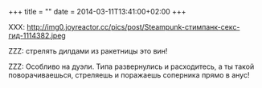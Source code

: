 +++
title = ""
date = 2014-03-11T13:41:00+02:00
+++

XXX: <a href="http://img0.joyreactor.cc/pics/post/Steampunk-%D1%81%D1%82%D0%B8%D0%BC%D0%BF%D0%B0%D0%BD%D0%BA-%D1%81%D0%B5%D0%BA%D1%81-%D0%B3%D0%B8%D0%B4-1114382.jpeg">http://img0.joyreactor.cc/pics/post/Steampunk-стимпанк-секс-гид-1114382.jpeg</a>


ZZZ: стрелять дилдами из ракетницы это вин!


ZZZ: Особливо на дуэли. Типа развернулись и расходитесь, а  ты такой поворачиваешься, стреляешь и поражаешь соперника прямо в анус!



